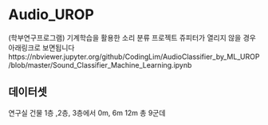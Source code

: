 # Audio_UROP
(학부연구프로그램) 기계학습을 활용한 소리 분류 프로젝트
쥬피터가 열리지 않을 경우 아래링크로 보면됩니다https://nbviewer.jupyter.org/github/CodingLim/AudioClassifier_by_ML_UROP/blob/master/Sound_Classifier_Machine_Learning.ipynb

## 데이터셋
연구실 건물 1층 ,2층, 3층에서 0m, 6m 12m 총 9군데



